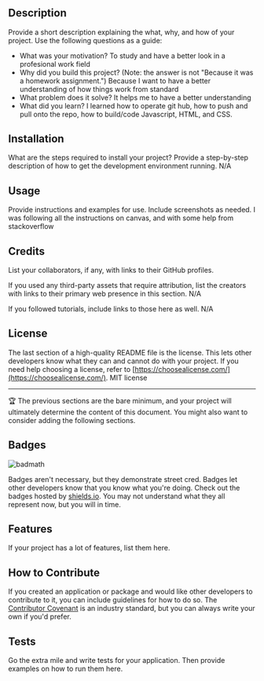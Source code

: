 # <Dung Prework Study Guide>

## Description

Provide a short description explaining the what, why, and how of your project. Use the following questions as a guide:

- What was your motivation?
To study and have a better look in a profesional work field
- Why did you build this project? (Note: the answer is not "Because it was a homework assignment.")
Because I want to have a better understanding of how things work from standard
- What problem does it solve?
It helps me to have a better understanding
- What did you learn?
I learned how to operate git hub, how to push and pull onto the repo, how to build/code Javascript, HTML, and CSS.


## Installation

What are the steps required to install your project? Provide a step-by-step description of how to get the development environment running.
N/A

## Usage

Provide instructions and examples for use. Include screenshots as needed.
I was following all the instructions on canvas, and with some help from stackoverflow



## Credits

List your collaborators, if any, with links to their GitHub profiles.

If you used any third-party assets that require attribution, list the creators with links to their primary web presence in this section.
N/A

If you followed tutorials, include links to those here as well.
N/A

## License

The last section of a high-quality README file is the license. This lets other developers know what they can and cannot do with your project. If you need help choosing a license, refer to [https://choosealicense.com/](https://choosealicense.com/).
MIT license

---

🏆 The previous sections are the bare minimum, and your project will ultimately determine the content of this document. You might also want to consider adding the following sections.

## Badges

![badmath](https://img.shields.io/github/languages/top/nielsenjared/badmath)

Badges aren't necessary, but they demonstrate street cred. Badges let other developers know that you know what you're doing. Check out the badges hosted by [shields.io](https://shields.io/). You may not understand what they all represent now, but you will in time.

## Features

If your project has a lot of features, list them here.

## How to Contribute

If you created an application or package and would like other developers to contribute to it, you can include guidelines for how to do so. The [Contributor Covenant](https://www.contributor-covenant.org/) is an industry standard, but you can always write your own if you'd prefer.

## Tests

Go the extra mile and write tests for your application. Then provide examples on how to run them here.